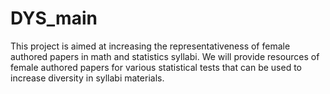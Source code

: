 # DYS_main

This project is aimed at increasing the representativeness of female authored papers in math and statistics syllabi. 
We will provide resources of female authored papers for various statistical tests that can be used to increase
diversity in syllabi materials.
